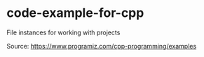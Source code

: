 # code-example-for-cpp

File instances for working with projects

Source: https://www.programiz.com/cpp-programming/examples
